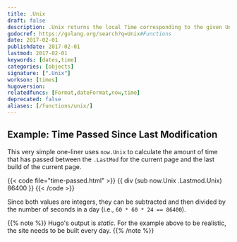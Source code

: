 ```yaml
---
title: .Unix
draft: false
description: .Unix returns the local Time corresponding to the given Unix time, sec seconds and nsec nanoseconds since January 1, 1970 UTC.
godocref: https://golang.org/search?q=Unix#Functions
date: 2017-02-01
publishdate: 2017-02-01
lastmod: 2017-02-01
keywords: [dates,time]
categories: [objects]
signature: [".Unix"]
workson: [times]
hugoversion:
relatedfuncs: [Format,dateFormat,now,time]
deprecated: false
aliases: [/functions/unix/]
---
```


## Example: Time Passed Since Last Modification

This very simple one-liner uses `now.Unix` to calculate the amount of time that has passed between the `.LastMod` for the current page and the last build of the current page.

{{< code file="time-passed.html" >}}
{{ div (sub now.Unix .Lastmod.Unix) 86400 }}
{{< /code >}}

Since both values are integers, they can be subtracted and then divided by the number of seconds in a day (i.e., `60 * 60 * 24 == 86400`).

{{% note %}}
Hugo's output is *static*. For the example above to be realistic, the site needs to be built every day.
 {{% /note %}}



[partial template]: /templates/partials/
